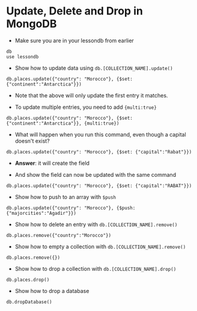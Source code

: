 # Update, Delete and Drop in MongoDB

* Make sure you are in your lessondb from earlier

```
db
use lessondb
```

* Show how to update data using `db.[COLLECTION_NAME].update()`

```
db.places.update({"country": "Morocco"}, {$set: {"continent":"Antarctica"}})
```

* Note that the above will only update the first entry it matches.

* To update multiple entries, you need to add `{multi:true}`

```
db.places.update({"country": "Morocco"}, {$set: {"continent":"Antarctica"}}, {multi:true})
```

* What will happen when you run this command, even though a capital doesn't exist?

```
db.places.update({"country": "Morocco"}, {$set: {"capital":"Rabat"}})
```

* **Answer**: it will create the field

* And show the field can now be updated with the same command

```
db.places.update({"country": "Morocco"}, {$set: {"capital":"RABAT"}})
```

* Show how to push to an array with `$push`

```
db.places.update({"country": "Morocco"}, {$push: {"majorcities":"Agadir"}})
```

* Show how to delete an entry with `db.[COLLECTION_NAME].remove()`

```
db.places.remove({"country":"Morocco"})
```

* Show how to empty a collection with `db.[COLLECTION_NAME].remove()`

```
db.places.remove({})
```

* Show how to drop a collection with `db.[COLLECTION_NAME].drop()`

```
db.places.drop()
```

* Show how to drop a database

```
db.dropDatabase()
```
